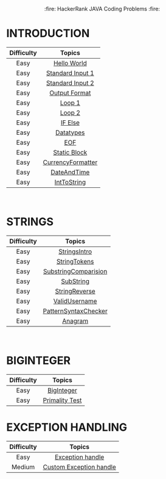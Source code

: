 <p align="center">
  :fire: HackerRank JAVA Coding Problems :fire:

# INTRODUCTION
</p>

<p align="center">

 Difficulty | Topics|
:---: |:---: |
Easy |[Hello World](https://github.com/Ram11Coder/HackerRank-JAVA/blob/master/Introduction/HelloWorld.java "Hello World")| 
Easy | [Standard Input 1](https://github.com/Ram11Coder/HackerRank-JAVA/blob/master/Introduction/StdIO.java "StdIO 1")| 
Easy | [Standard Input 2](https://github.com/Ram11Coder/HackerRank-JAVA/blob/master/Introduction/StdInput.java "StdIO 2") |
Easy | [Output Format](https://github.com/Ram11Coder/HackerRank-JAVA/blob/master/Introduction/OutputFormat.java "Output Format") |
Easy | [Loop 1](https://github.com/Ram11Coder/HackerRank-JAVA/blob/master/Introduction/Loops1.java "Loop 1 ") |
Easy | [Loop 2](https://github.com/Ram11Coder/HackerRank-JAVA/blob/master/Introduction/Loops2.java " Loop 2") |
Easy | [IF Else](https://github.com/Ram11Coder/HackerRank-JAVA/blob/master/Introduction/IfElse.java "If else") |
Easy | [Datatypes](https://github.com/Ram11Coder/HackerRank-JAVA/blob/master/Introduction/Datatypes.java "Datatype ") |
Easy | [EOF](https://github.com/Ram11Coder/HackerRank-JAVA/blob/master/Introduction/EOF.java "EOF") |
Easy | [Static Block](https://github.com/Ram11Coder/HackerRank-JAVA/blob/master/Introduction/StaticBlock.java "Static block") |
Easy | [CurrencyFormatter](https://github.com/Ram11Coder/HackerRank-JAVA/blob/master/Introduction/CurrencyFormatter.java "CurrencyFormatter") |
Easy | [DateAndTime](https://github.com/Ram11Coder/HackerRank-JAVA/blob/master/Introduction/DateAndTime.java "DateAndTime") |
Easy | [IntToString](https://github.com/Ram11Coder/HackerRank-JAVA/blob/master/Introduction/IntToString.java "IntToString") |
</p>
<br>

<p align="center">
<h1>STRINGS </h1>

 Difficulty | Topics|
:---: |:---: |
Easy |[StringsIntro](https://github.com/Ram11Coder/HackerRank-JAVA/blob/master/Strings/Easy/Anagram.javaStringsIntro.java "String Intro")| 
Easy | [StringTokens](https://github.com/Ram11Coder/HackerRank-JAVA/blob/master/Strings/Easy/Anagram.javaStringTokens.java "StringTokens")| 
Easy | [SubstringComparision](https://github.com/Ram11Coder/HackerRank-JAVA/blob/master/Strings/Easy/Anagram.javaSubstringComparision.java "SubstringComparision") |
Easy | [SubString](https://github.com/Ram11Coder/HackerRank-JAVA/blob/master/Strings/Easy/Anagram.javaSubString.java "SubString") |
Easy | [StringReverse](https://github.com/Ram11Coder/HackerRank-JAVA/blob/master/Strings/Easy/Anagram.javaStringReverse.java "StringReverse") |
Easy | [ValidUsername](https://github.com/Ram11Coder/HackerRank-JAVA/blob/master/Strings/Easy/Anagram.javaValidUsername.java "ValidUsername") |
Easy | [PatternSyntaxChecker](https://github.com/Ram11Coder/HackerRank-JAVA/blob/master/Strings/Easy/Anagram.javaPatternSyntaxChecker.java "PatternSyntaxChecker") |
Easy | [Anagram](https://github.com/Ram11Coder/HackerRank-JAVA/blob/master/Strings/Easy/Anagram.javaAnagram.java "Anagram") |

</p>

<br>

<p align="center">
<h1>BIGINTEGER </h1>

 Difficulty | Topics|
:---: |:---: |
Easy |[BigInteger](https://github.com/Ram11Coder/HackerRank-JAVA/blob/master/BigNumbers/Easy/BigIntegerSample.java "Big integer")| 
Easy | [Primality Test](https://github.com/Ram11Coder/HackerRank-JAVA/blob/master/BigNumbers/Easy/PrimalityTest.java "Prime Test")| 
</p>

<p align="center">
<h1>EXCEPTION HANDLING </h1>

 Difficulty | Topics|
:---: |:---: |
Easy |[Exception handle](https://github.com/Ram11Coder/HackerRank-JAVA/blob/master/Exception%20Handling/ExceptionHandling.java "ExceptionHandling")| 
Medium | [Custom Exception handle](https://github.com/Ram11Coder/HackerRank-JAVA/blob/master/Exception%20Handling/CustomExceptionHandling.java "CustomExceptionHandling")| 
</p>
